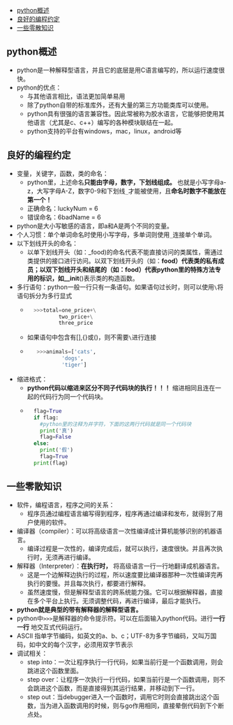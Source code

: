 
<!-- TOC -->

- [python概述](#python%e6%a6%82%e8%bf%b0)
- [良好的编程约定](#%e8%89%af%e5%a5%bd%e7%9a%84%e7%bc%96%e7%a8%8b%e7%ba%a6%e5%ae%9a)
- [一些零散知识](#%e4%b8%80%e4%ba%9b%e9%9b%b6%e6%95%a3%e7%9f%a5%e8%af%86)

<!-- /TOC -->
## python概述

 - python是一种解释型语言，并且它的底层是用C语言编写的，所以运行速度很快。
 - python的优点：
	 - 与其他语言相比，语法更加简单易用
	 - 除了python自带的标准库外，还有大量的第三方功能类库可以使用。
	 - python具有很强的语言兼容性。因此常被称为胶水语言，它能够把使用其他语言（尤其是c、c++）编写的各种模块联结在一起。
	 - python支持的平台有windows，mac，linux，android等

## 良好的编程约定

 - 变量，关键字，函数，类的命名：
	 - python里，上述命名**只能由字母，数字，下划线组成。** 也就是小写字母a-z，大写字母A-Z，数字0-9和下划线`_`才能被使用，且**命名时数字不能放在第一个！**
	 - 正确命名：luckyNum = 6
	 - 错误命名：6badName = 6
 - python是大小写敏感的语言，即a和A是两个不同的变量。
 - 个人习惯：单个单词命名时使用小写字母，多单词则使用`_`连接单个单词。
 - 以下划线开头的命名：
	 - 以单下划线开头（如：_food)的命名代表不能直接访问的类属性，需通过类提供的接口进行访问。以双下划线开头的（如：__food）代表类的私有成员；以双下划线开头和结尾的（如：__food__）代表python里的特殊方法专用的标识，如__init__()表示类的构造函数。
 - 多行语句：python一般一行只有一条语句。如果语句过长时，则可以使用`\`将语句拆分为多行显式
	 - ```python
		 >>>total=one_price+\
				 two_price+\
				 three_price
		```
	- 如果语句中包含有[],{}或()，则不需要`\`进行连接
	- ```python
		 >>>animals=['cats',
				 'dogs',
				 'tiger']
		```
- 缩进格式：
	- **python代码以缩进来区分不同子代码块的执行！！！** 缩进相同且连在一起的代码行为同一个代码块。
	- ```python
		flag=True
		if flag:
		  #python里的注释为井字符，下面的这两行代码就是同一个代码块
		  print('真')
		  flag=False
		else:
		  print('假')
		  flag=True
		print(flag)
		```

## 一些零散知识
 - 软件，编程语言，程序之间的关系：
	 - 程序员通过编程语言编写得到程序，程序再通过编译和发布，就得到了用户使用的软件。
 - 编译器（compiler）：可以将高级语言一次性编译成计算机能够识别的机器语言。
	 - 编译过程是一次性的，编译完成后，就可以执行，速度很快。并且再次执行时，无须再进行编译。
 - 解释器（Interpreter）：**在执行时，** 将高级语言一行一行地翻译成机器语言。
	 - 这是一个边解释边执行的过程，所以速度要比编译器那种一次性编译完再执行的要慢。并且每次执行，都要进行解释。
	 - 虽然速度慢，但是解释型语言的跨系统能力强。它可以根据解释器，直接在多个平台上执行。无须调整代码，再进行编译，最后才能执行。
 - **python就是典型的带有解释器的解释型语言。**
 - python中`>>>`是解释器的命令提示符。可以在后面输入python代码。进行**一行一行** 地交互式代码运行。
 - ASCII 指单字节编码，如英文的a、b、c；UTF-8为多字节编码，又叫万国码，如中文的每个汉字，必须用双字节表示
 - 调试相关：
	 - step into：一次让程序执行一行代码，如果当前行是一个函数调用，则会跳进这个函数里面。
	 - step over：让程序一次执行一行代码，如果当前行是一个函数调用，则不会跳进这个函数，而是直接得到其运行结果，并移动到下一行。
	 - step out：当debugger进入一个函数时，调用它时则会直接跳出这个函数，当为进入函数调用的时候，则与go作用相同，直接晕倒代码到下个断点处。

